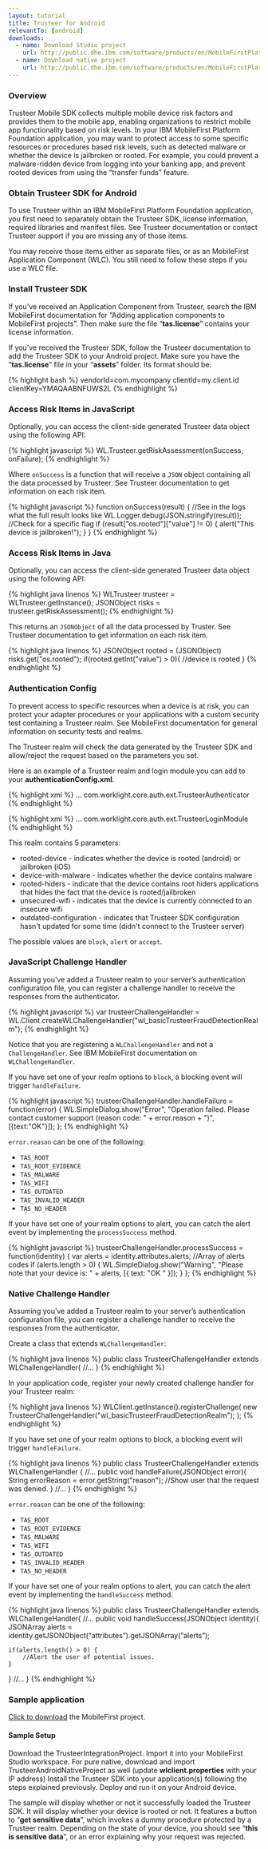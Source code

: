 ```yaml
---
layout: tutorial
title: Trusteer for Android
relevantTo: [android]
downloads:
  - name: Download Studio project
    url: http://public.dhe.ibm.com/software/products/en/MobileFirstPlatform/docs/v700/TrusteerIntegrationProject.zip
  - name: Download native project
    url: http://public.dhe.ibm.com/software/products/en/MobileFirstPlatform/docs/v700/TrusteerAndroidNativeProject.zip
---
```

### Overview
Trusteer Mobile SDK collects multiple mobile device risk factors and provides them to the mobile app, enabling organizations to restrict mobile app functionality based on risk levels. In your IBM MobileFirst Platform Foundation application, you may want to protect access to some specific resources or procedures based risk levels, such as detected malware or whether the device is jailbroken or rooted. For example, you could prevent a malware-ridden device from logging into your banking app, and prevent rooted devices from using the “transfer funds” feature.

### Obtain Trusteer SDK for Android
To use Trusteer within an IBM MobileFirst Platform Foundation application, you first need to separately obtain the Trusteer SDK, license information, required libraries and manifest files.
See Trusteer documentation or contact Trusteer support if you are missing any of those items.

You may receive those items either as separate files, or as an MobileFirst Application Component (WLC).
You still need to follow these steps if you use a WLC file.

### Install Trusteer SDK
If you’ve received an Application Component from Trusteer, search the IBM MobileFirst documentation for “Adding application components to MobileFirst projects”. Then make sure the file “**tas.license**” contains your license information.

If you’ve received the Trusteer SDK, follow the Trusteer documentation to add the Trusteer SDK to your Android project. Make sure you have the “**tas.license**” file in your “**assets**” folder. Its format should be:

{% highlight bash %}
vendorId=com.mycompany
clientId=my.client.id
clientKey=YMAQAABNFUWS2L
{% endhighlight %}

### Access Risk Items in JavaScript
Optionally, you can access the client-side generated Trusteer data object using the following API:

{% highlight javascript %}
WL.Trusteer.getRiskAssessment(onSuccess, onFailure);
{% endhighlight %}

Where <code>onSuccess</code> is a function that will receive a <code>JSON</code> object containing all the data processed by Trusteer. See Trusteer documentation to get information on each risk item.

{% highlight javascript %}
function onSuccess(result) {
  //See in the logs what the full result looks like
  WL.Logger.debug(JSON.stringify(result));
  //Check for a specific flag
  if (result["os.rooted"]["value"] != 0) {
    alert("This device is jailbroken!");
  }
}
{% endhighlight %}

### Access Risk Items in Java
Optionally, you can access the client-side generated Trusteer data object using the following API:

{% highlight java linenos %}
WLTrusteer trusteer = WLTrusteer.getInstance();
JSONObject risks = trusteer.getRiskAssessment();
{% endhighlight %}

This returns an <code>JSONObject</code> of all the data processed by Truster. See Trusteer documentation to get information on each risk item.

{% highlight java linenos %}
JSONObject rooted = (JSONObject) risks.get("os.rooted");
if(rooted.getInt("value") > 0){
	//device is rooted
}
{% endhighlight %}

### Authentication Config
To prevent access to specific resources when a device is at risk, you can protect your adapter procedures or your applications with a custom security test containing a Trusteer realm. See MobileFirst documentation for general information on security tests and realms.

The Trusteer realm will check the data generated by the Trusteer SDK and allow/reject the request based on the parameters you set.

Here is an example of a Trusteer realm and login module you can add to your **authenticationConfig.xml**.

{% highlight xml %}
<realms>
  ...
  <realm name="wl_basicTrusteerFraudDetectionRealm" loginModule="trusteerFraudDetectionLogin">
    <className>
      com.worklight.core.auth.ext.TrusteerAuthenticator
    </className>
    <parameter name="rooted-device" value="block" />
    <parameter name="device-with-malware" value="block" />
    <parameter name="rooted-hiders" value="block" />
    <parameter name="unsecured-wifi" value="alert" />
    <parameter name="outdated-configuration" value="alert" />
  </realm>
</realms>
{% endhighlight %}

{% highlight xml %}
<loginModules>
  ...
  <loginModule name="trusteerFraudDetectionLogin">
    <className>
      com.worklight.core.auth.ext.TrusteerLoginModule
    </className>
  </loginModule>
</loginModules>
{% endhighlight %}

This realm contains 5 parameters:

* rooted-device - indicates whether the device is rooted (android) or jailbroken (iOS)
* device-with-malware  - indicates whether the device contains malware
* rooted-hiders - indicate that the device contains root hiders applications that hides the fact that the device is rooted/jailbroken
* unsecured-wifi - indicates that the device is currently connected to an insecure wifi
* outdated-configuration - indicates that Trusteer SDK  configuration hasn't updated for some time (didn't connect to the Trusteer server)

The possible values are <code>block</code>, <code>alert</code> or <code>accept</code>.

### JavaScript Challenge Handler
Assuming you’ve added a Trusteer realm to your server’s authentication configuration file, you can register a challenge handler to receive the responses from the authenticator.

{% highlight javascript %}
var trusteerChallengeHandler = WL.Client.createWLChallengeHandler("wl_basicTrusteerFraudDetectionRealm");
{% endhighlight %}

Notice that you are registering a <code>WLChallengeHandler</code> and not a <code>ChallengeHandler</code>. See IBM MobileFirst documentation on <code>WLChallengeHandler</code>.

If you have set one of your realm options to <code>block</code>, a blocking event will trigger <code>handleFailure</code>.

{% highlight javascript %}
trusteerChallengeHandler.handleFailure = function(error) {
      WL.SimpleDialog.show("Error", "Operation failed. Please contact customer support (reason code: " + error.reason + ")",  [{text:"OK"}]);
};
{% endhighlight %}

<code>error.reason</code> can be one of the following:
<ul>
	<li><code>TAS_ROOT</code></li>
	<li><code>TAS_ROOT_EVIDENCE</code></li>
 	<li><code>TAS_MALWARE</code></li>
	<li><code>TAS_WIFI</code></li>
	<li><code>TAS_OUTDATED</code></li>
	<li><code>TAS_INVALID_HEADER</code></li>
	<li><code>TAS_NO_HEADER</code></li>
</ul>

If your have set one of your realm options to alert, you can catch the alert event by implementing the <code>processSuccess</code> method.

{% highlight javascript %}
trusteerChallengeHandler.processSuccess = function(identity) {
  var alerts = identity.attributes.alerts; //Array of alerts codes
  if (alerts.length > 0) {
    WL.SimpleDialog.show("Warning", "Please note that your device is: " + alerts, [{
      text: "OK "
    }]);
  }
};
{% endhighlight %}

### Native Challenge Handler
Assuming you’ve added a Trusteer realm to your server’s authentication configuration file, you can register a challenge handler to receive the responses from the authenticator.

Create a class that extends <code>WLChallengeHandler</code>:

{% highlight java linenos %}
public class TrusteerChallengeHandler extends WLChallengeHandler{
//...
}
{% endhighlight %}

In your application code, register your newly created challenge handler for your Trusteer realm:

{% highlight java linenos %}
WLClient.getInstance().registerChallenge(
  new TrusteerChallengeHandler("wl_basicTrusteerFraudDetectionRealm");
);
{% endhighlight %}

If you have set one of your realm options to block, a blocking event will trigger <code>handleFailure</code>.

{% highlight java linenos %}
public class TrusteerChallengeHandler extends WLChallengeHandler {
//...
  public void handleFailure(JSONObject error){
      String errorReason = error.getString("reason");
      //Show user that the request was denied.
  }
//...
}
{% endhighlight %}

<code>error.reason</code> can be one of the following:
<ul>
	<li><code>TAS_ROOT</code></li>
	<li><code>TAS_ROOT_EVIDENCE</code></li>
 	<li><code>TAS_MALWARE</code></li>
	<li><code>TAS_WIFI</code></li>
	<li><code>TAS_OUTDATED</code></li>
	<li><code>TAS_INVALID_HEADER</code></li>
	<li><code>TAS_NO_HEADER</code></li>
</ul>

If your have set one of your realm options to alert, you can catch the alert event by implementing the <code>handleSuccess</code> method.

{% highlight java linenos %}
public class TrusteerChallengeHandler extends WLChallengeHandler{
//…
  public void handleSuccess(JSONObject identity){
    JSONArray alerts = identity.getJSONObject(“attributes”).getJSONArray(“alerts”);

  	if(alerts.length() > 0) {
  		//Alert the user of potential issues.
  	}
  }
//...
}
{% endhighlight %}

### Sample application
<a href="https://github.ibm.com/MFPSamples/TrusteerAndroid" target="_blank">Click to download</a> the MobileFirst project.


#### Sample Setup
Download the TrusteerIntegrationProject.
Import it into your MobileFirst Studio workspace.
For pure native, download and import TrusteerAndroidNativeProject as well (update **wlclient.properties** with your IP address)
Install the Trusteer SDK into your application(s) following the steps explained previously.
Deploy and run it on your Android device.

The sample will display whether or not it successfully loaded the Trusteer SDK.
It will display whether your device is rooted or not.
It features a button to “**get sensitive data**”, which invokes a dummy procedure protected by a Trusteer realm.
Depending on the state of your device, you should see “**this is sensitive data**”, or an error explaining why your request was rejected.
